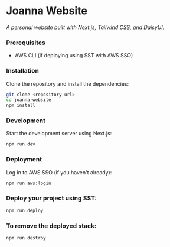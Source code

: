 # Joanna Website

_A personal website built with Next.js, Tailwind CSS, and DaisyUI._

### Prerequisites

- AWS CLI (if deploying using SST with AWS SSO)

### Installation

Clone the repository and install the dependencies:

```bash
git clone <repository-url>
cd joanna-website
npm install
```

### Development

Start the development server using Next.js:

```bash
npm run dev
```

### Deployment

Log in to AWS SSO (if you haven't already):

```bash
npm run aws:login
```

### Deploy your project using SST:

```bash
npm run deploy
```

### To remove the deployed stack:

```bash
npm run destroy
```
